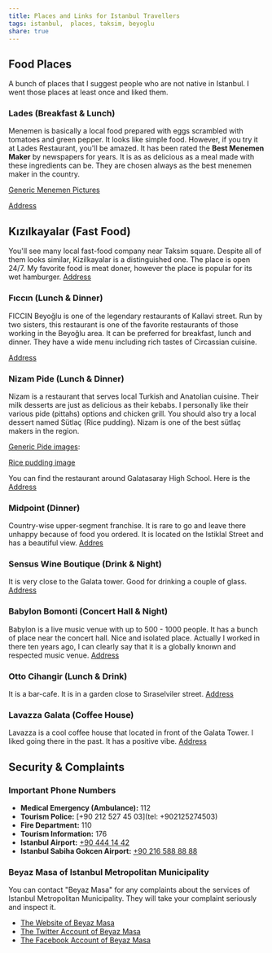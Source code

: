 ```yaml
---
title: Places and Links for Istanbul Travellers
tags: istanbul,  places, taksim, beyoglu
share: true
---
```


## Food Places
A bunch of places that I suggest people who are not native in Istanbul. I went  those places at least once and liked them.  

### Lades (Breakfast & Lunch)
Menemen is basically a local food prepared with eggs scrambled with tomatoes and green pepper. It looks like simple food. However, if you try it at Lades Restaurant, you'll be amazed.  It has been rated the __Best Menemen Maker__ by newspapers for years.
It is as as delicious as a meal made with these ingredients can be. They are chosen always as the best menemen maker in the country.

[Generic Menemen Pictures](https://www.google.com/search?q=menemen&oq=menemen&aqs=chrome..69i57j46i512j46i67i175i199j0i512l2j69i60l3.953j0j1&sourceid=chrome&ie=UTF-8)

[Address](https://www.google.com/maps/place/Lades+Menemen/@41.034562,28.9807584,15z/data=!4m5!3m4!1s0x0:0xe4209e430f1f2b10!8m2!3d41.034562!4d28.9807584)


## Kızılkayalar (Fast Food)
You'll see many local fast-food company near Taksim square. Despite all of them looks similar, Kizilkayalar is a distinguished one. The place is  open 24/7.  My favorite food is meat doner, however the place is popular for  its wet hamburger.
[Address](https://www.google.com/search?q=k%C4%B1z%C4%B1lkayalar&bih=888&biw=1920&hl=en&tbm=lcl&sxsrf=ALiCzsaAqqguDwTOWPr0qTieE_n05l0PwA%3A1655556259222&ei=o8itYuOTDdSFxc8Pp7S7kAY&oq=k%C4%B1z%C4%B1lkayalar&gs_l=psy-ab.3...389777.391221.0.391460.0.0.0.0.0.0.0.0..0.0....0...1c.1.64.psy-ab..0.0.0....0.qyyG88qNFN0#rlfi=hd:;si:12002282656642935360,l,Cg5rxLF6xLFsa2F5YWxhciIDiAEBSMHD1fblgICACFoeEAAYACIOa8SxesSxbGtheWFsYXIqBAgCEAAyAnRykgEKcmVzdGF1cmFudKoBFhABKhIiDmvEsXrEsWxrYXlhbGFyKCE;mv:[](41.0483129,29.081362199999997))


### Fıccın (Lunch & Dinner)
FICCIN Beyoğlu is one of the legendary restaurants of Kallavi street. Run by two  sisters, this restaurant is one of the favorite restaurants of those working in the Beyoğlu area.
It can be preferred for breakfast, lunch and dinner. They have a wide menu including rich tastes of Circassian cuisine.

[Address](https://www.google.com/maps/place/F%C4%B1cc%C4%B1n+Restoran/@41.0325373,28.9754715,15z/data=!4m2!3m1!1s0x0:0x666ddddb1f030713?sa=X&hl=en&ved=2ahUKEwiSpoav_6D3AhXNSfEDHTYQCBoQ_BJ6BAh8EAU)

### Nizam Pide (Lunch & Dinner)
Nizam is a restaurant that serves local Turkish and Anatolian cuisine.
Their milk desserts are just as delicious as their kebabs. I personally like their various pide (pittahs) options and chicken grill.
You should also try a local dessert named Sütlaç (Rice pudding).  Nizam is one of the best sütlaç makers in the region.

[Generic Pide images](https://www.google.com/search?q=pide&tbm=isch&ved=2ahUKEwi22YLpgrf4AhWi8bsIHfRqB_cQ2-cCegQIABAA&oq=pide&gs_lcp=CgNpbWcQAzIFCAAQgAQyBQgAEIAEMgUIABCABDIFCAAQgAQyBQgAEIAEMgUIABCABDIFCAAQgAQyBQgAEIAEMgUIABCABDIFCAAQgAQ6BAgjECc6BAgAEB46BggAEAoQGDoECAAQGDoHCCMQ6gIQJ1DmBFi9CWCtDGgBcAB4AIABmwGIAe0EkgEDMC41mAEAoAEBqgELZ3dzLXdpei1pbWewAQrAAQE&sclient=img&ei=vsetYraCN6Lj7_UP9NWduA8&bih=888&biw=1920): 

[Rice pudding image](https://www.nizampide.com/wp-content/uploads/2018/07/f%C4%B1nd%C4%B1kl%C4%B1-kuru-%C3%BCz%C3%BCml%C3%BC-f%C4%B1r%C4%B1n-s%C3%BCtla%C3%A7-nizam-pide-beyo%C4%9Flu-harbiye-istiklal-caddesi-hamsik%C3%B6y-s%C3%BCtlac%C4%B1.jpg) 
 
You can find the restaurant around Galatasaray High School. Here is the [Address](https://www.google.com/search?q=nizam%20s%C3%BCtla%C3%A7&source=lmns&bih=888&biw=1920&hl=en&sa=X&ved=2ahUKEwjlwO_Tg7f4AhVvQvEDHYL1DS4QvS56BAgKEAE&tbs=lf:1,lf_ui:3&tbm=lcl&sxsrf=ALiCzsZa73CXAvcKlgFSBR2M97zDKNiiwA:1655556254990&rflfq=1&num=10&rldimm=8012815143535410426&lqi=Cg5uaXphbSBzw7x0bGHDp0j9o4GS5oCAgAhaGhAAEAEYACIObml6YW0gc8O8dGxhw6cyAnRykgEQc2ZpaGFfcmVzdGF1cmFudJoBI0NoWkRTVWhOTUc5blMwVkpRMEZuU1VOSE9HWXplR1YzRUFFqgEhCgkvbS8wM2d6bHAQASoSIg5uaXphbSBzw7x0bGHDpygh&rlst=f#rlfi=hd:;si:8012815143535410426,l,Cg5uaXphbSBzw7x0bGHDp0j9o4GS5oCAgAhaGhAAEAEYACIObml6YW0gc8O8dGxhw6cyAnRykgEQc2ZpaGFfcmVzdGF1cmFudJoBI0NoWkRTVWhOTUc5blMwVkpRMEZuU1VOSE9HWXplR1YzRUFFqgEhCgkvbS8wM2d6bHAQASoSIg5uaXphbSBzw7x0bGHDpygh;mv:[](41.050786099999996,28.987998200000003);tbs:lrf:!1m4!1u3!2m2!3m1!1e1!2m1!1e3,lf:1) 





### Midpoint (Dinner)
Country-wise upper-segment franchise. It is rare to go and leave there unhappy because of food you ordered. It is located on the Istiklal Street and has a beautiful view. 
[Addres](https://www.google.com/maps/place/Midpoint/@41.0315797,28.9761626,15z/data=!4m5!3m4!1s0x0:0x847914abee075d94!8m2!3d41.0315797!4d28.9761626)


### Sensus Wine Boutique (Drink & Night)
It is very close to the Galata tower. Good for drinking a couple of glass.
[Address](https://www.google.com/maps/place/Sensus+Wine+Boutique+Galata/@41.0257182,28.9737957,15z/data=!4m5!3m4!1s0x0:0x11a7c6a14f33556!8m2!3d41.0257182!4d28.9737957)


### Babylon Bomonti (Concert Hall & Night)
Babylon is a live music venue with up to 500 - 1000 people. It has a bunch of place near the concert hall. Nice and isolated place. Actually I worked in there ten years ago, I can clearly say that it is a globally knoıwn and respected music venue. 
[Address](https://www.google.com/maps/place/Babylon/@41.058255,28.979834,15z/data=!4m5!3m4!1s0x0:0xc7beab15af28fb1f!8m2!3d41.058255!4d28.979834)



### Otto Cihangir (Lunch & Drink)
It is a bar-cafe. It is in a garden close to Sıraselviler street.
[Address](https://www.google.com/maps/place/otto+bar/@41.0322222,28.9828648,15z/data=!4m5!3m4!1s0x0:0x1a8a7c7273e98a4f!8m2!3d41.0322222!4d28.9828648)

### Lavazza Galata (Coffee House)
Lavazza is a cool coffee house that located in front of the Galata Tower.  I liked going there in the past.  It has a positive vibe. 
[Address](https://www.google.com/maps/place/Lavazza+Best+Coffee+Shop/@41.0259668,28.9733807,19z/data=!3m1!4b1!4m5!3m4!1s0x14cab9e70f6c3f11:0x185d7c31e0fac765!8m2!3d41.0259668!4d28.9739279?hl=en)



## Security & Complaints

### Important Phone Numbers
- **Medical Emergency (Ambulance):** 112
- **Tourism Police:** [+90 212 527 45 03](tel: +902125274503)
- **Fire Department:** 110
- **Tourism Information:** 176
- **Istanbul Airport:** [+90 444 14 42](tel:+904441442)
- **Istanbul Sabiha Gokcen Airport:** [+90 216 588 88 88](tel:+902165888888)

### Beyaz Masa of Istanbul Metropolitan Municipality
You can contact "Beyaz Masa" for any complaints about the services of Istanbul Metropolitan Municipality. They will take your complaint seriously and inspect it. 
- [The Website of Beyaz Masa](https://beyazmasa.ibb.istanbul/application/beyazmasa)
- [The Twitter Account of Beyaz Masa](https://twitter.com/ibbbeyazmasa)
- [The Facebook Account of Beyaz Masa](https://www.facebook.com/ibbbeyazmasa/)


